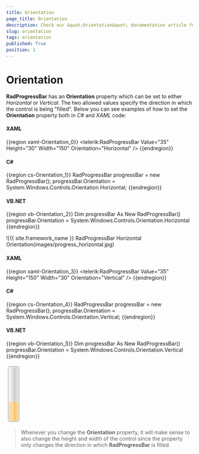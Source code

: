 ```yaml
---
title: Orientation
page_title: Orientation
description: Check our &quot;Orientation&quot; documentation article for the RadProgressBar {{ site.framework_name }} control.
slug: orientation
tags: orientation
published: True
position: 1
---
```


# Orientation

__RadProgressBar__ has an __Orientation__ property which can be set to either *Horizontal* or *Vertical*. The two allowed values specify the direction in which the control is being "filled". Below you can see examples of how to set the __Orientation__ property both in *C#* and *XAML* code:

#### __XAML__
{{region xaml-Orientation_0}}
	<telerik:RadProgressBar Value="35" Height="30" Width="150" Orientation="Horizontal" />
{{endregion}}

#### __C#__
{{region cs-Orientation_1}}
	RadProgressBar progressBar = new RadProgressBar();
	progressBar.Orientation = System.Windows.Controls.Orientation.Horizontal;
{{endregion}}

#### __VB.NET__
{{region vb-Orientation_2}}
	Dim progressBar As New RadProgressBar()
	progressBar.Orientation = System.Windows.Controls.Orientation.Horizontal
{{endregion}}

![{{ site.framework_name }} RadProgressBar Horizontal Orientation(images/progress_horizontal.jpg)


#### __XAML__
{{region xaml-Orientation_3}}
	<telerik:RadProgressBar Value="35" Height="150" Width="30" Orientation="Vertical" />
{{endregion}}

#### __C#__
{{region cs-Orientation_4}}
	RadProgressBar progressBar = new RadProgressBar();
	progressBar.Orientation = System.Windows.Controls.Orientation.Vertical;
{{endregion}}

#### __VB.NET__
{{region vb-Orientation_5}}
	Dim progressBar As New RadProgressBar()
	progressBar.Orientation = System.Windows.Controls.Orientation.Vertical
{{endregion}}	

![{{ site.framework_name }} RadProgressBar Vertical Orientation](images/progress_vertical.jpg)

>Whenever you change the __Orientation__ property, it will make sense to also change the height and width of the control since the property only changes the direction in which __RadProgressBar__ is filled.